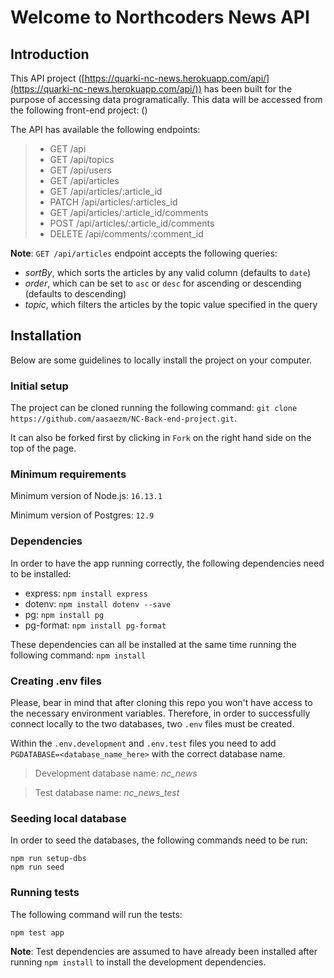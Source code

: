 # Welcome to Northcoders News API

## Introduction

This API project ([https://quarki-nc-news.herokuapp.com/api/](https://quarki-nc-news.herokuapp.com/api/)) has been built for the purpose of accessing data programatically. 
This data will be accessed from the following front-end project:  ()

The API has available the following endpoints:
> * GET /api
> * GET /api/topics
> * GET /api/users
> * GET /api/articles
> * GET /api/articles/:article_id
> * PATCH /api/articles/:articles_id
> * GET /api/articles/:article_id/comments
> * POST /api/articles/:article_id/comments
> * DELETE /api/comments/:comment_id

**Note**: `GET /api/articles` endpoint accepts the following queries:
* *sortBy*, which sorts the articles by any valid column (defaults to `date`)
* *order*, which can be set to `asc` or `desc` for ascending or descending (defaults to descending)
* *topic*, which filters the articles by the topic value specified in the query

## Installation

Below are some guidelines to locally install the project on your computer.

### Initial setup

The project can be cloned running the following command: `git clone https://github.com/aasaezm/NC-Back-end-project.git`.

It can also be forked first by clicking in `Fork` on the right hand side on the top of the page.

### Minimum requirements

Minimum version of Node.js: `16.13.1`

Minimum version of Postgres: `12.9`



### Dependencies
In order to have the app running correctly, the following dependencies need to be installed:

  * express: `npm install express`
  * dotenv: `npm install dotenv --save`
  * pg: `npm install pg`
  * pg-format: `npm install pg-format`

These dependencies can all be installed at the same time running the following command: `npm install`

### Creating .env files
Please, bear in mind that after cloning this repo you won't have access to the necessary environment variables. Therefore, in order to successfully connect locally to the two databases, two `.env` files must be created.

Within the `.env.development` and `.env.test` files you need to add `PGDATABASE=<database_name_here>` with the correct database name.
>Development database name: *nc_news*

>Test database name: *nc_news_test* 

### Seeding local database

In order to seed the databases, the following commands need to be run:
```
npm run setup-dbs
npm run seed
```
### Running tests
The following command will run the tests:

`npm test app`

**Note**: Test dependencies are assumed to have already been installed after running `npm install` to install the development dependencies.
